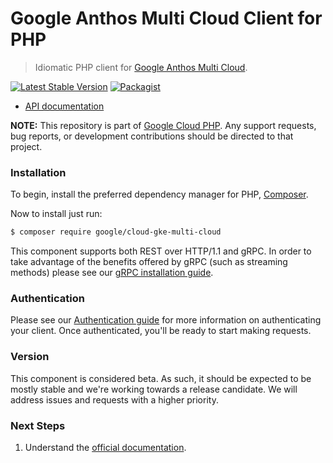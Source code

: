 # Google Anthos Multi Cloud Client for PHP

> Idiomatic PHP client for [Google Anthos Multi Cloud](https://cloud.google.com/anthos).

[![Latest Stable Version](https://poser.pugx.org/google/cloud-gke-multi-cloud/v/stable)](https://packagist.org/packages/google/cloud-gke-multi-cloud) [![Packagist](https://img.shields.io/packagist/dm/google/cloud-gke-multi-cloud.svg)](https://packagist.org/packages/google/cloud-gke-multi-cloud)

* [API documentation](https://cloud.google.com/php/docs/reference/cloud-gke-multi-cloud/latest)

**NOTE:** This repository is part of [Google Cloud PHP](https://github.com/googleapis/google-cloud-php). Any
support requests, bug reports, or development contributions should be directed to
that project.

### Installation

To begin, install the preferred dependency manager for PHP, [Composer](https://getcomposer.org/).

Now to install just run:

```sh
$ composer require google/cloud-gke-multi-cloud
```

This component supports both REST over HTTP/1.1 and gRPC. In order to take advantage of the benefits offered by gRPC (such as streaming methods)
please see our [gRPC installation guide](https://cloud.google.com/php/grpc).

### Authentication

Please see our [Authentication guide](https://github.com/googleapis/google-cloud-php/blob/main/AUTHENTICATION.md) for more information
on authenticating your client. Once authenticated, you'll be ready to start making requests.

### Version

This component is considered beta. As such, it should be expected to be mostly
stable and we're working towards a release candidate. We will address issues
and requests with a higher priority.

### Next Steps

1. Understand the [official documentation](https://cloud.google.com/anthos/docs).

